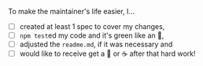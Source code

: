 To make the maintainer's life easier, I...

- [ ] created at least 1 spec to cover my changes,
- [ ] `npm test`ed my code and it's green like an :green_apple:,
- [ ] adjusted the `readme.md`, if it was necessary and
- [ ] would like to receive get a :beer: or :coffee: after that hard work!
